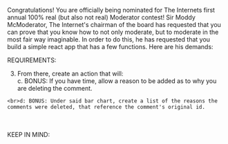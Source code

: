 Congratulations!  You are officially being nominated for The Internets first annual 100% real (but also not real) Moderator contest! Sir Moddy McModerator, The Internet's chairman of the board has requested that you can prove that you know how to not only moderate, but to moderate in the most fair way imaginable. In order to do this, he has requested that you build a simple react app that has a few functions.  Here are his demands:

REQUIREMENTS:
<!-- 1. Create a react app without the use of local state, and instead, replace it with redux. -->
<!-- 2. Using the data provided, create a list view that can display data in an efficient manner.   -->
3. From there, create an action that will:
    <!-- <br>a. Allow you to delete a comment from the list. -->
    <!-- <br>b. Maintain a record of how many comments you have deleted so far -->
    <br>c. BONUS: If you have time, allow a reason to be added as to why you are deleting the comment.
<!-- 4. In a seperate view, create a simple vertical bar-chart that shows:
    <br>a. How many comments you have deleted and are no longer active
    <br>b. How many comments are still active
    <br>c. How many comments Sir Moddy McModerator hates -->
    <br>d: BONUS: Under said bar chart, create a list of the reasons the comments were deleted, that reference the comment's original id. 
<br><br>
KEEP IN MIND:
<!-- 1. Make sure there is a way to navigate between the two views. -->
<!-- 2. This app should function properly in at least the latest Firefox, Chrome and Edge Browsers (even though Sir Moddy McModerator hates Edge) -->
<!-- 3. when possible, please push your work up to git, as to establish a historical record of the work that you are completing. For the sake of this challenge, if its been an hour without pushing to git, might as well make another push. -->
<!-- 4. Please do not directly alter the comments.json file.  This should act as your 'database', and the data should be pulled into the app/redux in order to be manipulated. -->
<!-- 5. If you have any questions please reach out and ask. Prior to and during the challenge.   -->
<!-- 6. Sir Moddy McModerator would appreciate you building this app using more plain JS than libraries. This does not apply to the necessary libraries needed for this challenge (react, redux, thunk, router, etc.) -->
